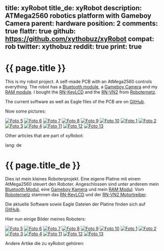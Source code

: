 title: xyRobot
title_de: xyRobot
description: ATMega2560 robotics platform with Gameboy Camera
parent: hardware
position: 2
comments: true
flattr: true
github: https://github.com/xythobuz/xyRobot
compat: rob
twitter: xythobuz
reddit: true
print: true
---

# {{ page.title }}

This is my robot project. A self-made PCB with an AtMega2560 controls everything. The robot has a [Bluetooth module][1], a [Gameboy Camera][2] and my [RAM module][3]. I bought the [RN-KeyLCD][4] and the [RN-VN2][5] from [Roboternetz][6].

The current software as well as Eagle files of the PCB are on [GitHub][7].

Now some pictures:

[![Foto 5][8]][9]
[![Foto 6][10]][11]
[![Foto 7][12]][13]
[![Foto 8][14]][15]
[![Foto 9][16]][17]
[![Foto 10][18]][19]
[![Foto 1][20]][21]
[![Foto 2][22]][23]
[![Foto 3][24]][25]
[![Foto 4][26]][27]
[![Foto 11][28]][29]
[![Foto 12][30]][31]
[![Foto 13][32]][33]

 [1]: bluetooth.html
 [2]: http://www.angelfire.com/de3/juliprograms/amr/gbcam.htm
 [3]: k6x4008.html
 [4]: http://www.rn-wissen.de/index.php/RN-KeyLCD
 [5]: http://www.shop.robotikhardware.de/shop/catalog/product_info.php?products_id=112
 [6]: http://www.roboternetz.de
 [7]: https://github.com/xythobuz/xyRobot
 [8]: img/rob5_small.jpg
 [9]: img/rob5.jpg
 [10]: img/rob6_small.jpg
 [11]: img/rob6.jpg
 [12]: img/rob7_small.jpg
 [13]: img/rob7.jpg
 [14]: img/rob8_small.jpg
 [15]: img/rob8.jpg
 [16]: img/rob9_small.jpg
 [17]: img/rob9.jpg
 [18]: img/rob10_small.jpg
 [19]: img/rob10.jpg
 [20]: img/rob1_small.jpg
 [21]: img/rob1.jpg
 [22]: img/rob2_small.jpg
 [23]: img/rob2.jpg
 [24]: img/rob3_small.jpg
 [25]: img/rob3.jpg
 [26]: img/rob4_small.jpg
 [27]: img/rob4.jpg
 [28]: img/rob_1_small.jpg
 [29]: img/rob_1.jpg
 [30]: img/Rob_Board_small.jpg
 [31]: img/Rob_Board.jpg
 [32]: img/roboter_platine.png
 [33]: img/roboter_platine_big.png

Other articles that are part of xyRobot:

<!--%
mpages = [p for p in pages if p.get("parent", "") == "xyrobot" and p.lang == "en"]
mpages.sort(key=lambda p: int(p["position"]))
for p in mpages:
    print "  * **[%s](%s)**" % (p.title, p.url) # markdown list item
%-->

lang: de

# {{ page.title_de }}

Dies ist mein kleines Roboterprojekt. Eine eigene Platine mit einem AtMega2560 steuert den Roboter. Angeschlossen sind unter anderem mein [Bluetooth Modul][1], eine [Gameboy Kamera][2] und mein [RAM Modul][3]. Vom [Roboternetz][4] stammen das [RN-KeyLCD][5] und der [RN-VN2 Motortreiber][6].

Die aktuelle Software sowie Eagle Dateien der Platine finden sich auf [GitHub][7].

Hier nun einige Bilder meines Roboters:

[![Foto 5][8]][9]
[![Foto 6][10]][11]
[![Foto 7][12]][13]
[![Foto 8][14]][15]
[![Foto 9][16]][17]
[![Foto 10][18]][19]
[![Foto 1][20]][21]
[![Foto 2][22]][23]
[![Foto 3][24]][25]
[![Foto 4][26]][27]
[![Foto 11][28]][29]
[![Foto 12][30]][31]
[![Foto 13][32]][33]

Andere Artike die zu xyRobot gehören:

<!--%
mpages = [p for p in pages if p.get("parent", "") == "xyrobot" and p.lang == "de"]
mpages.sort(key=lambda p: int(p["position"]))
for p in mpages:
    print "  * **[%s](%s)**" % (p.title, p.url) # markdown list item
%-->

 [1]: bluetooth.html
 [2]: http://www.angelfire.com/de3/juliprograms/amr/gbcam.htm
 [3]: k6x4008.html
 [4]: http://www.rn-wissen.de/index.php/RN-KeyLCD
 [5]: http://www.shop.robotikhardware.de/shop/catalog/product_info.php?products_id=112
 [6]: http://www.roboternetz.de
 [7]: https://github.com/xythobuz/xyRobot
 [8]: img/rob5_small.jpg
 [9]: img/rob5.jpg
 [10]: img/rob6_small.jpg
 [11]: img/rob6.jpg
 [12]: img/rob7_small.jpg
 [13]: img/rob7.jpg
 [14]: img/rob8_small.jpg
 [15]: img/rob8.jpg
 [16]: img/rob9_small.jpg
 [17]: img/rob9.jpg
 [18]: img/rob10_small.jpg
 [19]: img/rob10.jpg
 [20]: img/rob1_small.jpg
 [21]: img/rob1.jpg
 [22]: img/rob2_small.jpg
 [23]: img/rob2.jpg
 [24]: img/rob3_small.jpg
 [25]: img/rob3.jpg
 [26]: img/rob4_small.jpg
 [27]: img/rob4.jpg
 [28]: img/rob_1_small.jpg
 [29]: img/rob_1.jpg
 [30]: img/Rob_Board_small.jpg
 [31]: img/Rob_Board.jpg
 [32]: img/roboter_platine.png
 [33]: img/roboter_platine_big.png